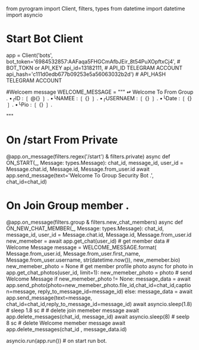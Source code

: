 from pyrogram import Client, filters, types
from datetime import datetime
import asyncio 

# Start Bot Client
app = Client('bots',
    bot_token='6984532857:AAFaqa5FHGCmAfbJEir_8t54PuXOpftxCj4',  # BOT_TOKN or API_KEY
    api_id=13182111, # API_ID TELEGRAM ACCOUNT
    api_hash='c111d0edb677b09253e5a56063032b2d') # API_HASH TELEGRAM ACCOUNT

#Welcoem message
WELCOME_MESSAGE = """ ↫ Welcome To From Group .
    •╭ID        : ❲ @{} ❳ .
    •╰NAMEE     : ❲ {} ❳ .
    •╭USERNAEM  : ❲ {} ❳ .
    •╰Date      : ❲ {} ❳ .
    •╰Pio       : ❲ {} ❳ . 


"""

# On /start From Private
@app.on_message(filters.regex('/start') & filters.private)
async def ON_START(_, Message: types.Message):
    chat_id, message_id, user_id = Message.chat.id, Message.id, Message.from_user.id
    await app.send_message(text='Welcome To Group Security Bot .', chat_id=chat_id)



# On Join Group member . 
@app.on_message(filters.group & filters.new_chat_members)
async def ON_NEW_CHAT_MEMBER(_, Message: types.Message):
    chat_id, message_id, user_id = Message.chat.id, Message.id, Message.from_user.id
    new_memeber = await app.get_chat(user_id) # get member data
    # Welcome Message
    message = WELCOME_MESSAGE.format(
        Message.from_user.id,
        Message.from_user.first_name,
        Message.from_user.username,
        str(datetime.now()),
        new_memeber.bio)
    new_memeber_photo = None
    # get member profile photo
    async for photo in app.get_chat_photos(user_id, limit=1):
        new_memeber_photo = photo
    # send Welcome Message
    if new_memeber_photo != None:
        message_data = await app.send_photo(photo=new_memeber_photo.file_id,chat_id=chat_id,caption=message, reply_to_message_id=message_id) 
    else:
        message_data = await app.send_message(text=message, chat_id=chat_id,reply_to_message_id=message_id)
    await asyncio.sleep(1.8) # sleep 1.8 sc
    # # delete join memeber message
    await app.delete_messages(chat_id, message_id) 
    await asyncio.sleep(8) # seelp 8 sc
    # delete Welcome memeber message
    await app.delete_messages(chat_id , message_data.id)


asyncio.run(app.run())  # on start run bot.
